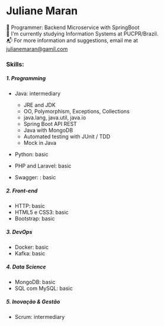 # Juliane Maran

:office: Programmer: Backend Microservice with SpringBoot   
:school: I'm currently studying Information Systems at PUCPR/Brazil.   
:mailbox_with_mail: For more information and suggestions, email me at julianemaran@gamil.com

### Skills:

##### 1. Programming  
* Java: intermediary   
  - JRE and JDK   
  - OO, Polymorphism, Exceptions, Collections   
  - java.lang, java.util, java.io  
  - Spring Boot API REST  
  - Java with MongoDB   
  - Automated testing with JUnit / TDD   
  - Mock in Java

* Python: basic
* PHP and Laravel: basic  
* Swagger: : basic  

##### 2. Front-end
* HTTP: basic
* HTML5 e CSS3: basic
* Bootstrap: basic

##### 3. DevOps
* Docker: basic
* Kafka: basic

##### 4. Data Science
* MongoDB: basic
* SQL com MySQL: basic

##### 5. Inovação & Gestão
* Scrum: intermediary
